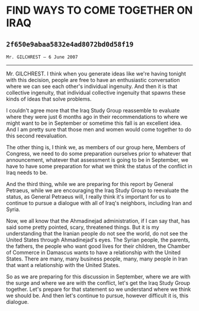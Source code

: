 # FIND WAYS TO COME TOGETHER ON IRAQ
## `2f650e9abaa5832e4ad8072bd0d58f19`
`Mr. GILCHREST — 6 June 2007`

---


Mr. GILCHREST. I think when you generate ideas like we're having 
tonight with this decision, people are free to have an enthusiastic 
conversation where we can see each other's individual ingenuity. And 
then it is that collective ingenuity, that individual collective 
ingenuity that spawns these kinds of ideas that solve problems.

I couldn't agree more that the Iraq Study Group reassemble to 
evaluate where they were just 6 months ago in their recommendations to 
where we might want to be in September or sometime this fall is an 
excellent idea. And I am pretty sure that those men and women would 
come together to do this second reevaluation.

The other thing is, I think we, as members of our group here, Members 
of Congress, we need to do some preparation ourselves prior to whatever 
that announcement, whatever that assessment is going to be in 
September, we have to have some preparation for what we think the 
status of the conflict in Iraq needs to be.

And the third thing, while we are preparing for this report by 
General Petraeus, while we are encouraging the Iraq Study Group to 
reevaluate the status, as General Petraeus will, I really think it's 
important for us to continue to pursue a dialogue with all of Iraq's 
neighbors, including Iran and Syria.

Now, we all know that the Ahmadinejad administration, if I can say 
that, has said some pretty pointed, scary, threatened things. But it is 
my understanding that the Iranian people do not see the world, do not 
see the United States through Ahmadinejad's eyes. The Syrian people, 
the parents, the fathers, the people who want good lives for their 
children, the Chamber of Commerce in Damascus wants to have a 
relationship with the United States. There are many, many business 
people, many, many people in Iran that want a relationship with the 
United States.

So as we are preparing for this discussion in September, where we are 
with the surge and where we are with the conflict, let's get the Iraq 
Study Group together. Let's prepare for that statement so we understand 
where we think we should be. And then let's continue to pursue, however 
difficult it is, this dialogue.